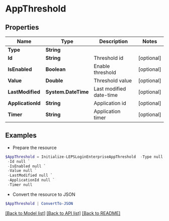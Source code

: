 # AppThreshold
## Properties

Name | Type | Description | Notes
------------ | ------------- | ------------- | -------------
**Type** | **String** |  | 
**Id** | **String** | Threshold id | [optional] 
**IsEnabled** | **Boolean** | Enable threshold | [optional] 
**Value** | **Double** | Threshold value | [optional] 
**LastModified** | **System.DateTime** | Last modified date-time | [optional] 
**ApplicationId** | **String** | Application id | [optional] 
**Timer** | **String** | Application timer | [optional] 

## Examples

- Prepare the resource
```powershell
$AppThreshold = Initialize-LEPSLoginEnterpriseAppThreshold  -Type null `
 -Id null `
 -IsEnabled null `
 -Value null `
 -LastModified null `
 -ApplicationId null `
 -Timer null
```

- Convert the resource to JSON
```powershell
$AppThreshold | ConvertTo-JSON
```

[[Back to Model list]](../README.md#documentation-for-models) [[Back to API list]](../README.md#documentation-for-api-endpoints) [[Back to README]](../README.md)

